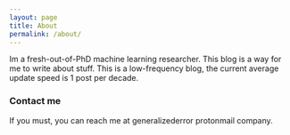 ```yaml
---
layout: page
title: About
permalink: /about/
---
```


Im a fresh-out-of-PhD machine learning researcher. This blog is a way for me to write about stuff. This is a low-frequency blog, the current average update speed is 1 post per decade.

### Contact me

If you must, you can reach me at generalizederror protonmail company.
